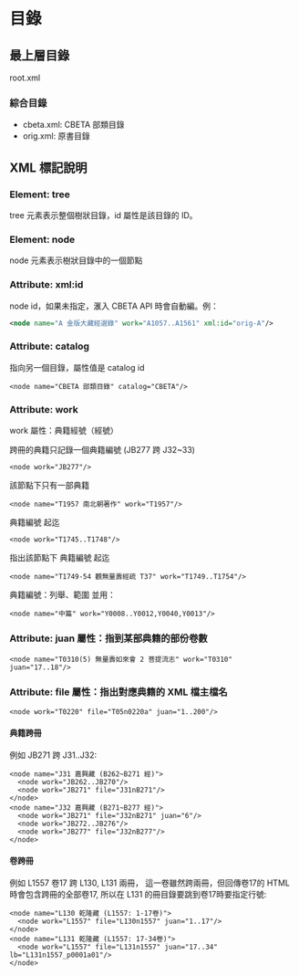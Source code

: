 # 目錄

## 最上層目錄

root.xml

### 綜合目錄

* cbeta.xml: CBETA 部類目錄
* orig.xml: 原書目錄

## XML 標記說明

### Element: tree

tree 元素表示整個樹狀目錄，id 屬性是該目錄的 ID。

### Element: node

node 元素表示樹狀目錄中的一個節點

### Attribute: xml:id

node id，如果未指定，滙入 CBETA API 時會自動編。例：

```xml
<node name="A 金版大藏經選錄" work="A1057..A1561" xml:id="orig-A"/>
```

### Attribute: catalog

指向另一個目錄，屬性值是 catalog id

    <node name="CBETA 部類目錄" catalog="CBETA"/>

### Attribute: work

work 屬性：典籍經號（經號）

跨冊的典籍只記錄一個典籍編號 (JB277 跨 J32~33)

    <node work="JB277"/>

該節點下只有一部典籍

    <node name="T1957 南北朝著作" work="T1957"/>

典籍編號 起迄

    <node work="T1745..T1748"/>

指出該節點下 典籍編號 起迄

    <node name="T1749-54 觀無量壽經疏 T37" work="T1749..T1754"/>

典籍編號：列舉、範圍 並用：

    <node name="中篇" work="Y0008..Y0012,Y0040,Y0013"/>

### Attribute: juan 屬性：指到某部典籍的部份卷數

    <node name="T0310(5) 無量壽如來會 2 菩提流志" work="T0310" juan="17..18"/>

### Attribute: file 屬性：指出對應典籍的 XML 檔主檔名

    <node work="T0220" file="T05n0220a" juan="1..200"/>

#### 典籍跨冊

例如 JB271 跨 J31..J32:

    <node name="J31 嘉興藏 (B262~B271 經)">
      <node work="JB262..JB270"/>
      <node work="JB271" file="J31nB271"/>
    </node>
    <node name="J32 嘉興藏 (B271~B277 經)">
      <node work="JB271" file="J32nB271" juan="6"/>
      <node work="JB272..JB276"/>
      <node work="JB277" file="J32nB277"/>
    </node>

#### 卷跨冊

例如 L1557 卷17 跨 L130, L131 兩冊，
這一卷雖然跨兩冊，但回傳卷17的 HTML 時會包含跨冊的全部卷17,
所以在 L131 的冊目錄要跳到卷17時要指定行號:

    <node name="L130 乾隆藏 (L1557: 1-17卷)">
      <node work="L1557" file="L130n1557" juan="1..17"/>
    </node>
    <node name="L131 乾隆藏 (L1557: 17-34卷)">
      <node work="L1557" file="L131n1557" juan="17..34" lb="L131n1557_p0001a01"/>
    </node>

